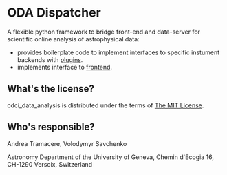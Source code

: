 ODA Dispatcher
==========================================

A flexible python framework to bridge front-end and data-server for scientific online analysis of astrophysical data:

* provides boilerplate code to implement interfaces to specific instument backends with [plugins](dispatcher-plugins).
* implements interface to [frontend](frontend).


What's the license?
-------------------

cdci_data_analysis is distributed under the terms of [The MIT License](LICENSE).

Who's responsible?
-------------------
Andrea Tramacere, Volodymyr Savchenko

Astronomy Department of the University of Geneva, Chemin d'Ecogia 16, CH-1290 Versoix, Switzerland
